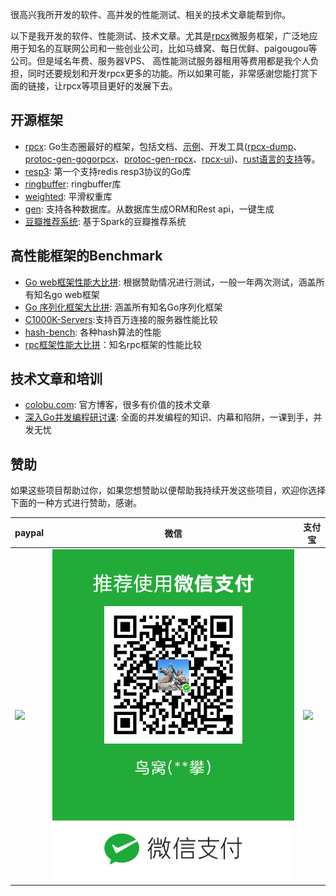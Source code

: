 很高兴我所开发的软件、高并发的性能测试、相关的技术文章能帮到你。

以下是我开发的软件、性能测试、技术文章。尤其是[rpcx](https://rpcx.io)微服务框架，广泛地应用于知名的互联网公司和一些创业公司，比如马蜂窝、每日优鲜、paigougou等公司。但是域名年费、服务器VPS、 高性能测试服务器租用等费用都是我个人负担，同时还要规划和开发rpcx更多的功能。所以如果可能，非常感谢您能打赏下面的链接，让rpcx等项目更好的发展下去。


## 开源框架

- [rpcx](https://rpcx.io): Go生态圈最好的框架，包括文档、[示例](https://github.com/rpcxio/rpcx-examples)、开发工具([rpcx-dump](https://github.com/smallnest/rpcxdump)、[protoc-gen-gogorpcx](https://github.com/rpcxio/protoc-gen-gogorpcx)、[protoc-gen-rpcx](https://github.com/rpcxio/protoc-gen-rpcx)、[rpcx-ui](https://github.com/smallnest/rpcx-ui))、[rust语言的支持](https://github.com/smallnest/rpcx-rs)等。
- [resp3](https://github.com/smallnest/resp3): 第一个支持redis resp3协议的Go库
- [ringbuffer](https://github.com/smallnest/ringbuffer): ringbuffer库
- [weighted](https://github.com/smallnest/weighted): 平滑权重库
- [gen](https://github.com/smallnest/gen): 支持各种数据库。从数据库生成ORM和Rest api，一键生成
- [豆瓣推荐系统](https://github.com/smallnest/douban-recommender): 基于Spark的豆瓣推荐系统

## 高性能框架的Benchmark

- [Go web框架性能大比拼](https://github.com/smallnest/go-web-framework-benchmark): 根据赞助情况进行测试，一般一年两次测试，涵盖所有知名go web框架
- [Go 序列化框架大比拼](https://github.com/smallnest/gosercomp): 涵盖所有知名Go序列化框架
- [C1000K-Servers](https://github.com/smallnest/C1000K-Servers):支持百万连接的服务器性能比较
- [hash-bench](https://github.com/smallnest/hash-bench): 各种hash算法的性能
- [rpc框架性能大比拼](https://github.com/rpcxio/rpcx-benchmark)：知名rpc框架的性能比较

## 技术文章和培训

- [colobu.com](https://colobu.com): 官方博客，很多有价值的技术文章 
- [深入Go并发编程研讨课](https://github.com/smallnest/dive-to-gosync-workshop): 全面的并发编程的知识、内幕和陷阱，一课到手，并发无忧

## 赞助

如果这些项目帮助过你，如果您想赞助以便帮助我持续开发这些项目，欢迎你选择下面的一种方式进行赞助，感谢。

| paypal | 微信 | 支付宝 |
|----|-----|-----|
|[![](https://www.paypalobjects.com/webstatic/paypalme/images/pp_logo_small.png)](https://paypal.me/colobu)|![](wechat.png)|![](alipay.png)|